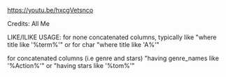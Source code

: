 https://youtu.be/hxcgVetsnco

Credits: All Me

LIKE/ILIKE USAGE:
for none concatenated columns, typically like "where title like '%term%'"
or for char "where title like 'A%'"

for concatenated columns (i.e genre and stars)
"having genre_names like '%Action%'"
or "having stars like '%tom%'"
